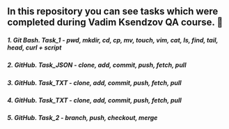 ## In this repository you can see tasks which were completed during Vadim Ksendzov QA course. :pencil:

##### 1. Git Bash. Task_1 - pwd, mkdir, cd, cp, mv, touch, vim, cat, ls, find, tail, head, curl + script
##### 2. GitHub. Task_JSON - clone, add, commit, push, fetch, pull
##### 3. GitHub. Task_TXT - clone, add, commit, push, fetch, pull
##### 4. GitHub. Task_TXT - clone, add, commit, push, fetch, pull
##### 5. GitHub. Task_2 - branch, push, checkout, merge
